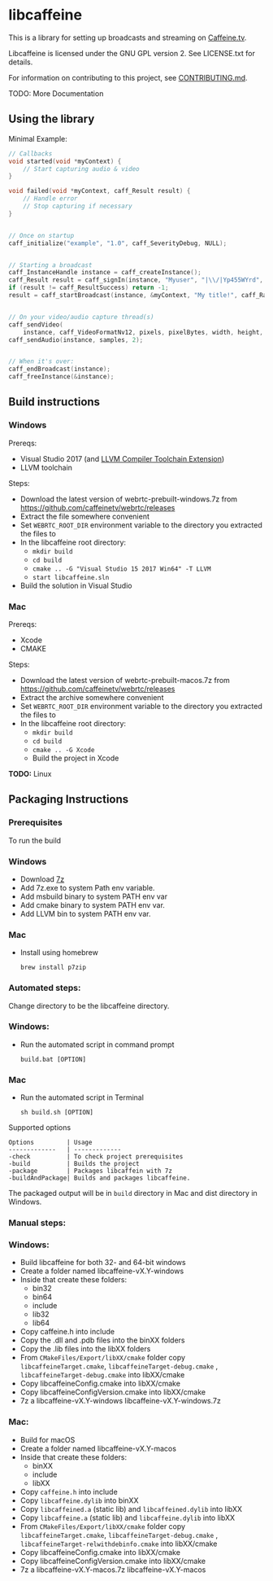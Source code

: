 # libcaffeine

This is a library for setting up broadcasts and streaming on [Caffeine.tv](https://www.caffeine.tv).

Libcaffeine is licensed under the GNU GPL version 2. See LICENSE.txt for details.

For information on contributing to this project, see [CONTRIBUTING.md](CONTRIBUTING.md).

TODO: More Documentation

## Using the library

Minimal Example:

```c
// Callbacks
void started(void *myContext) {
    // Start capturing audio & video
}

void failed(void *myContext, caff_Result result) {
    // Handle error
    // Stop capturing if necessary
}


// Once on startup
caff_initialize("example", "1.0", caff_SeverityDebug, NULL);


// Starting a broadcast
caff_InstanceHandle instance = caff_createInstance();
caff_Result result = caff_signIn(instance, "Myuser", "|\\/|Yp455WYrd", NULL);
if (result != caff_ResultSuccess) return -1;
result = caff_startBroadcast(instance, &myContext, "My title!", caff_RatingNone, NULL, started, failed);


// On your video/audio capture thread(s)
caff_sendVideo(
    instance, caff_VideoFormatNv12, pixels, pixelBytes, width, height, caff_TimestampGenerate);
caff_sendAudio(instance, samples, 2);


// When it's over:
caff_endBroadcast(instance);
caff_freeInstance(&instance);
```

## Build instructions

### Windows

Prereqs:

* Visual Studio 2017 (and [LLVM Compiler Toolchain Extension](https://marketplace.visualstudio.com/items?itemName=LLVMExtensions.llvm-toolchain))
* LLVM toolchain

Steps:

* Download the latest version of webrtc-prebuilt-windows.7z from https://github.com/caffeinetv/webrtc/releases
* Extract the file somewhere convenient
* Set `WEBRTC_ROOT_DIR` environment variable to the directory you extracted the files to
* In the libcaffeine root directory:
    * `mkdir build`
    * `cd build`
    * `cmake .. -G "Visual Studio 15 2017 Win64" -T LLVM`
    * `start libcaffeine.sln`
* Build the solution in Visual Studio

### Mac
Prereqs:

* Xcode
* CMAKE

Steps:

* Download the latest version of webrtc-prebuilt-macos.7z from https://github.com/caffeinetv/webrtc/releases
* Extract the archive somewhere convenient
* Set `WEBRTC_ROOT_DIR` environment variable to the directory you extracted the files to
* In the libcaffeine root directory:
    * `mkdir build`
    * `cd build`
    * `cmake .. -G Xcode`
    * Build the project in Xcode

**TODO:** Linux

## Packaging Instructions    



### Prerequisites  
To run the build 
### Windows
* Download [7z](https://www.7-zip.org/download.html) 
* Add 7z.exe to system Path env variable.
* Add msbuild binary to system PATH env var
* Add cmake binary to system PATH env var.
* Add LLVM bin to system PATH env var.

### Mac
* Install using homebrew 
  ```
  brew install p7zip 
  ```
### Automated steps:

Change directory to be the libcaffeine directory.
### Windows:
* Run the automated script in command prompt     
    ``` 
    build.bat [OPTION] 
    ```
### Mac
* Run the automated script in Terminal     
    ``` 
    sh build.sh [OPTION] 
    ```
Supported options 

    Options         | Usage
    -------------   | -------------
    -check          | To check project prerequisites
    -build          | Builds the project
    -package        | Packages libcaffein with 7z
    -buildAndPackage| Builds and packages libcaffeine.

The packaged output will be in `build` directory in Mac and dist directory in Windows.

### Manual steps: 

### Windows:
* Build libcaffeine for both 32- and 64-bit windows
* Create a folder named libcaffeine-vX.Y-windows
* Inside that create these folders:
    * bin32
    * bin64
    * include
    * lib32
    * lib64
* Copy caffeine.h into include
* Copy the .dll and .pdb files into the binXX folders
* Copy the .lib files into the libXX folders
* From `CMakeFiles/Export/libXX/cmake` folder copy `libcaffeineTarget.cmake`, `libcaffeineTarget-debug.cmake` , `libcaffeineTarget-debug.cmake`  into libXX/cmake
* Copy libcaffeineConfig.cmake into libXX/cmake
* Copy libcaffeineConfigVersion.cmake into libXX/cmake
* 7z a libcaffeine-vX.Y-windows libcaffeine-vX.Y-windows.7z

### Mac:
* Build for macOS
* Create a folder named libcaffeine-vX.Y-macos
* Inside that create these folders:
    * binXX
    * include
    * libXX
* Copy `caffeine.h` into include
* Copy `libcaffeine.dylib` into binXX
* Copy `libcaffeined.a` (static lib) and `libcaffeined.dylib` into libXX
* Copy `libcaffeine.a` (static lib) and `libcaffeine.dylib` into libXX
* From `CMakeFiles/Export/libXX/cmake` folder copy `libcaffeineTarget.cmake`, `libcaffeineTarget-debug.cmake` , `libcaffeineTarget-relwithdebinfo.cmake`  into libXX/cmake
* Copy libcaffeineConfig.cmake into libXX/cmake
* Copy libcaffeineConfigVersion.cmake into libXX/cmake
* 7z a libcaffeine-vX.Y-macos.7z libcaffeine-vX.Y-macos




